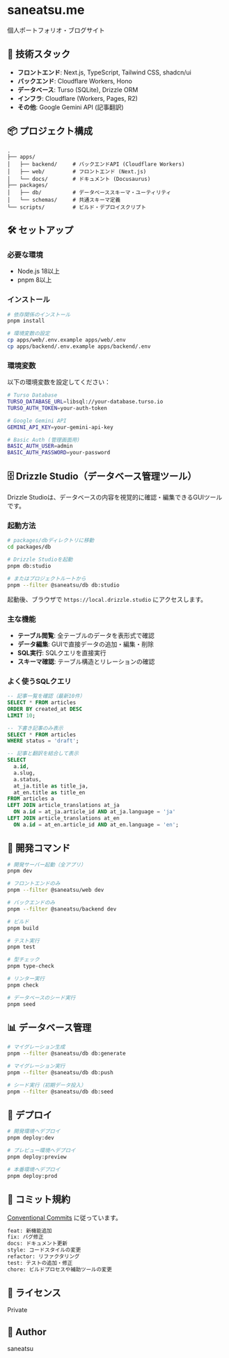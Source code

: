 # saneatsu.me

個人ポートフォリオ・ブログサイト

## 🚀 技術スタック

- **フロントエンド**: Next.js, TypeScript, Tailwind CSS, shadcn/ui
- **バックエンド**: Cloudflare Workers, Hono
- **データベース**: Turso (SQLite), Drizzle ORM
- **インフラ**: Cloudflare (Workers, Pages, R2)
- **その他**: Google Gemini API (記事翻訳)

## 📦 プロジェクト構成

```
.
├── apps/
│   ├── backend/     # バックエンドAPI (Cloudflare Workers)
│   ├── web/         # フロントエンド (Next.js)
│   └── docs/        # ドキュメント (Docusaurus)
├── packages/
│   ├── db/          # データベーススキーマ・ユーティリティ
│   └── schemas/     # 共通スキーマ定義
└── scripts/         # ビルド・デプロイスクリプト
```

## 🛠️ セットアップ

### 必要な環境

- Node.js 18以上
- pnpm 8以上

### インストール

```bash
# 依存関係のインストール
pnpm install

# 環境変数の設定
cp apps/web/.env.example apps/web/.env
cp apps/backend/.env.example apps/backend/.env
```

### 環境変数

以下の環境変数を設定してください：

```bash
# Turso Database
TURSO_DATABASE_URL=libsql://your-database.turso.io
TURSO_AUTH_TOKEN=your-auth-token

# Google Gemini API
GEMINI_API_KEY=your-gemini-api-key

# Basic Auth (管理画面用)
BASIC_AUTH_USER=admin
BASIC_AUTH_PASSWORD=your-password
```

## 🗄️ Drizzle Studio（データベース管理ツール）

Drizzle Studioは、データベースの内容を視覚的に確認・編集できるGUIツールです。

### 起動方法

```bash
# packages/dbディレクトリに移動
cd packages/db

# Drizzle Studioを起動
pnpm db:studio

# またはプロジェクトルートから
pnpm --filter @saneatsu/db db:studio
```

起動後、ブラウザで `https://local.drizzle.studio` にアクセスします。

### 主な機能

- **テーブル閲覧**: 全テーブルのデータを表形式で確認
- **データ編集**: GUIで直接データの追加・編集・削除
- **SQL実行**: SQLクエリを直接実行
- **スキーマ確認**: テーブル構造とリレーションの確認

### よく使うSQLクエリ

```sql
-- 記事一覧を確認（最新10件）
SELECT * FROM articles 
ORDER BY created_at DESC 
LIMIT 10;

-- 下書き記事のみ表示
SELECT * FROM articles 
WHERE status = 'draft';

-- 記事と翻訳を結合して表示
SELECT 
  a.id,
  a.slug,
  a.status,
  at_ja.title as title_ja,
  at_en.title as title_en
FROM articles a
LEFT JOIN article_translations at_ja 
  ON a.id = at_ja.article_id AND at_ja.language = 'ja'
LEFT JOIN article_translations at_en 
  ON a.id = at_en.article_id AND at_en.language = 'en';
```

## 🏃 開発コマンド

```bash
# 開発サーバー起動（全アプリ）
pnpm dev

# フロントエンドのみ
pnpm --filter @saneatsu/web dev

# バックエンドのみ
pnpm --filter @saneatsu/backend dev

# ビルド
pnpm build

# テスト実行
pnpm test

# 型チェック
pnpm type-check

# リンター実行
pnpm check

# データベースのシード実行
pnpm seed
```

## 📊 データベース管理

```bash
# マイグレーション生成
pnpm --filter @saneatsu/db db:generate

# マイグレーション実行
pnpm --filter @saneatsu/db db:push

# シード実行（初期データ投入）
pnpm --filter @saneatsu/db db:seed
```

## 🚢 デプロイ

```bash
# 開発環境へデプロイ
pnpm deploy:dev

# プレビュー環境へデプロイ
pnpm deploy:preview

# 本番環境へデプロイ
pnpm deploy:prod
```

## 📝 コミット規約

[Conventional Commits](https://www.conventionalcommits.org/ja/v1.0.0/) に従っています。

```bash
feat: 新機能追加
fix: バグ修正
docs: ドキュメント更新
style: コードスタイルの変更
refactor: リファクタリング
test: テストの追加・修正
chore: ビルドプロセスや補助ツールの変更
```

## 📄 ライセンス

Private

## 👤 Author

saneatsu